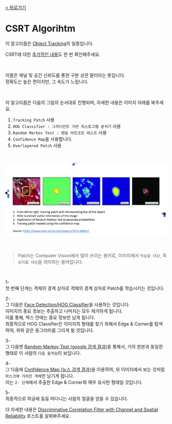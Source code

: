 [< 뒤로가기](./README.md)

# CSRT Algorihtm

이 알고리즘은 [Object Tracking](./5_Object_Tracking.md)의 일종입니다.

CSRT에 대한 [추가적인 내용](https://arxiv.org/pdf/1611.08461.pdf)도 한 번 확인해주세요.

<br>

이름은 채널 및 공간 신뢰도를 통한 구분 상관 필터라는 뜻입니다.<br>
정확도는 높은 편이지만, 그 속도가 느립니다.

<br>

이 알고리즘은 다음의 그림의 순서대로 진행되며, 자세한 내용은 이미지 아래를 봐주세요.

1. `Tracking Patch` 사용
2. `HOG Classifier : 그라디언트 기반 히스토그램 분석기` 사용
3. `Random Markov Test : 랜덤 마르코프 테스트` 사용
4. `Confidence Map`을 사용합니다.
5. `Overlayered Patch` 사용

<br>

![](../../images/022_CSRT_Algorithm.png)

<br>

> Patch는 Computer Vision에서 많이 쓰이는 용어로, 이미지에서 `학습할 대상`, 즉 `감지할 대상`을 의미하는 용어입니다.

<br>

1-<br>
첫 번째 단계는 객체의 경계 상자로 객체의 경계 상자로 Patch를 학습시키는 것입니다.

2-<br>
그 다음은 [Face Detection/HOG Classifier](./3_Face_Detection_HOG_Classifier.md)을 사용하는 것입니다. <br>
이미지의 중요 정보는 추출하고 나머지는 모두 제거하게 됩니다. <br>
이를 통해, 박스 안에는 중요 정보만 남게 됩니다. <br>
최종적으로 HOG Classifier은 이미지의 형태를 찾기 위해서 Edge & Corner를 탐색하여, 위와 같은 동그라미를 그리게 될 것입니다.

3-<br>
그 다음엔 [Random Markov Test (google 검색 결과)](https://www.google.com/search?q=Random+Markov+Test%EB%9E%80&oq=Random+Markov+Test%EB%9E%80&aqs=chrome..69i57j33i160l3.4577j0j7&sourceid=chrome&ie=UTF-8)을 통해서, 거의 원본과 동일한 형태로 이 사람의 `다음 움직임`이 보입니다.

4-<br>
그 다음에 [Confidence Map (뉴스 검색 결과)](https://www.samsungsds.com/kr/insights/human_pose.html#:~:text=Confidence%20Map%EC%9D%80%20%ED%8A%B9%EC%A0%95%20%EC%8B%A0%EC%B2%B4,%EA%B0%90%EC%86%8C%ED%95%98%EB%8A%94%20Heatmap%EC%9D%84%20%EB%A7%8C%EB%93%AD%EB%8B%88%EB%8B%A4.)을 이용하여, 위 이미지에서 보는 것처럼 `마스크에 가려진 객체`만 남기게 됩니다. <br>
이는 `2- 단계`에서 추출한 Edge & Corner와 매우 유사한 형태일 것입니다.

5-<br>
최종적으로 허공에 둥둥 떠다니는 사람의 얼굴을 얻을 수 있습니다.

더 자세한 내용은 [Discriminative Correlation Filter with Channel and Spatial Reliability](https://www.arxiv-vanity.com/papers/1611.08461/) 포스트를 살펴봐주세요.
